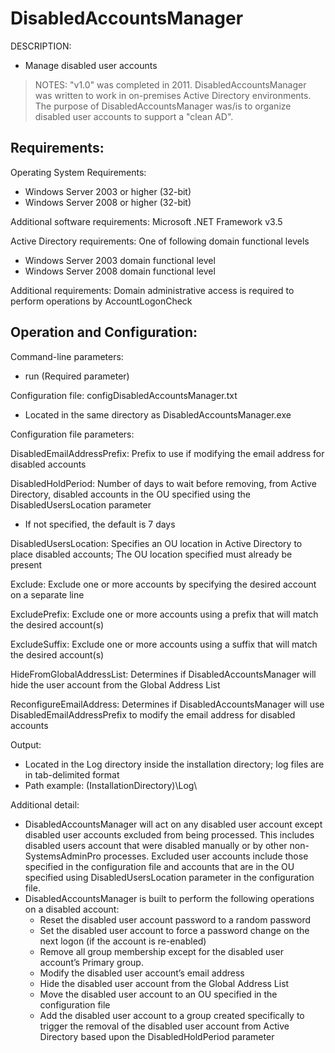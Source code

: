 
# DisabledAccountsManager

DESCRIPTION: 
- Manage disabled user accounts

> NOTES: "v1.0" was completed in 2011. DisabledAccountsManager was written to work in on-premises Active Directory environments. The purpose of DisabledAccountsManager was/is to organize disabled user accounts to support a "clean AD".

## Requirements:

Operating System Requirements:
- Windows Server 2003 or higher (32-bit)
- Windows Server 2008 or higher (32-bit)

Additional software requirements:
Microsoft .NET Framework v3.5

Active Directory requirements:
One of following domain functional levels
- Windows Server 2003 domain functional level
- Windows Server 2008 domain functional level

Additional requirements:
Domain administrative access is required to perform operations by AccountLogonCheck


## Operation and Configuration:

Command-line parameters:
- run (Required parameter)

Configuration file: configDisabledAccountsManager.txt
- Located in the same directory as DisabledAccountsManager.exe

Configuration file parameters:

DisabledEmailAddressPrefix: Prefix to use if modifying the email address for disabled accounts

DisabledHoldPeriod: Number of days to wait before removing, from Active Directory, disabled accounts in the OU specified using the DisabledUsersLocation parameter
- If not specified, the default is 7 days

DisabledUsersLocation: Specifies an OU location in Active Directory to place disabled accounts; The OU location specified must already be present

Exclude: Exclude one or more accounts by specifying the desired account on a separate line

ExcludePrefix: Exclude one or more accounts using a prefix that will match the desired account(s)

ExcludeSuffix: Exclude one or more accounts using a suffix that will match the desired account(s)

HideFromGlobalAddressList: Determines if DisabledAccountsManager will hide the user account from the Global Address List

ReconfigureEmailAddress: Determines if DisabledAccountsManager will use DisabledEmailAddressPrefix to modify the email address for disabled accounts

Output:
- Located in the Log directory inside the installation directory; log files are in tab-delimited format
- Path example: (InstallationDirectory)\Log\

Additional detail:
- DisabledAccountsManager will act on any disabled user account except disabled user accounts excluded from being processed. This includes disabled users account that were disabled manually or by other non-SystemsAdminPro processes. Excluded user accounts include those specified in the configuration file and accounts that are in the OU specified using DisabledUsersLocation parameter in the configuration file.
- DisabledAccountsManager is built to perform the following operations on a disabled account:
    - Reset the disabled user account password to a random password
    - Set the disabled user account to force a password change on the next logon (if the account is re-enabled)
    - Remove all group membership except for the disabled user account’s Primary group.
    - Modify the disabled user account’s email address
    - Hide the disabled user account from the Global Address List
    - Move the disabled user account to an OU specified in the configuration file
    - Add the disabled user account to a group created specifically to trigger the removal of the disabled user account from Active Directory based upon the DisabledHoldPeriod parameter

